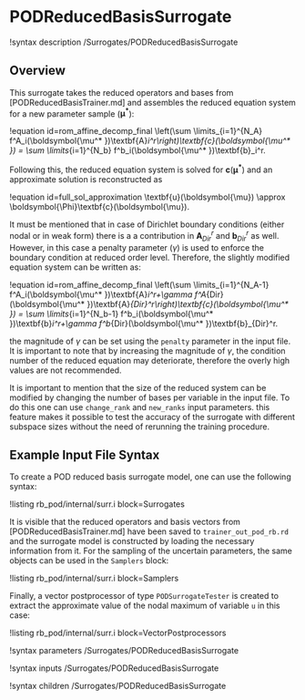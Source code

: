 # PODReducedBasisSurrogate

!syntax description /Surrogates/PODReducedBasisSurrogate

## Overview

This surrogate takes the reduced operators and bases from [PODReducedBasisTrainer.md]
and assembles the reduced equation system for a new parameter sample ($\boldsymbol{\mu^* }$):

!equation id=rom_affine_decomp_final
\left(\sum \limits_{i=1}^{N_A} f^A_i(\boldsymbol{\mu^* })\textbf{A}_i^r\right)\textbf{c}(\boldsymbol{\mu^* }) =
\sum \limits_{i=1}^{N_b} f^b_i(\boldsymbol{\mu^* })\textbf{b}_i^r.

Following this, the reduced equation system is solved for $\textbf{c}(\boldsymbol{\mu^* })$ and
an approximate solution is reconstructed as

!equation id=full_sol_approximation
\textbf{u}(\boldsymbol{\mu})
\approx
\boldsymbol{\Phi}\textbf{c}(\boldsymbol{\mu}).

It must be mentioned that in case of Dirichlet boundary conditions (either nodal or in weak form)
there is a a contribution in $\textbf{A}_{Dir}^r$ and $\textbf{b}_{Dir}^r$ as well.
However, in this case a penalty parameter ($\gamma$) is used to enforce the boundary condition at
reduced order level. Therefore, the slightly modified equation system can be written as:

!equation id=rom_affine_decomp_final
\left(\sum \limits_{i=1}^{N_A-1} f^A_i(\boldsymbol{\mu^* })\textbf{A}_i^r+\gamma f^A_{Dir}(\boldsymbol{\mu^* })\textbf{A}_{Dir}^r\right)\textbf{c}(\boldsymbol{\mu^* }) =
\sum \limits_{i=1}^{N_b-1} f^b_i(\boldsymbol{\mu^* })\textbf{b}_i^r+\gamma f^b_{Dir}(\boldsymbol{\mu^* })\textbf{b}_{Dir}^r.

the magnitude of $\gamma$ can be set using the `penalty` parameter in the input file. It is important
to note that by increasing the magnitude of $\gamma$, the condition number of the reduced equation
may deteriorate, therefore the overly high values are not recommended.

It is important to mention that the size of the reduced system can be modified by
changing the number of bases per variable in the input file. To do this one can
use `change_rank` and `new_ranks` input parameters. this feature makes it possible
to test the accuracy of the surrogate with different subspace sizes without the
need of rerunning the training procedure.

## Example Input File Syntax

To create a POD reduced basis surrogate model, one can use the following syntax:

!listing rb_pod/internal/surr.i block=Surrogates

It is visible that the reduced operators and basis vectors from [PODReducedBasisTrainer.md]
have been saved to `trainer_out_pod_rb.rd` and the surrogate model is constructed by
loading the necessary information from it. For the sampling
of the uncertain parameters, the same objects can be used in the `Samplers` block:

!listing rb_pod/internal/surr.i block=Samplers

Finally, a vector postprocessor of type `PODSurrogateTester` is created to extract
the approximate value of the nodal maximum of variable `u` in this case:

!listing rb_pod/internal/surr.i block=VectorPostprocessors



!syntax parameters /Surrogates/PODReducedBasisSurrogate

!syntax inputs /Surrogates/PODReducedBasisSurrogate

!syntax children /Surrogates/PODReducedBasisSurrogate
